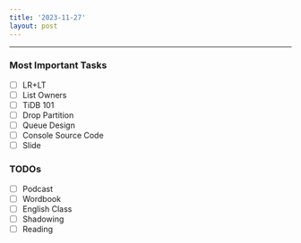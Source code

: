 ```yaml
---
title: '2023-11-27'
layout: post
---
```


---

### Most Important Tasks

- [ ] LR+LT
- [ ] List Owners
- [ ] TiDB 101
- [ ] Drop Partition
- [ ] Queue Design
- [ ] Console Source Code
- [ ] Slide

### TODOs

- [ ] Podcast
- [ ] Wordbook
- [ ] English Class
- [ ] Shadowing
- [ ] Reading
